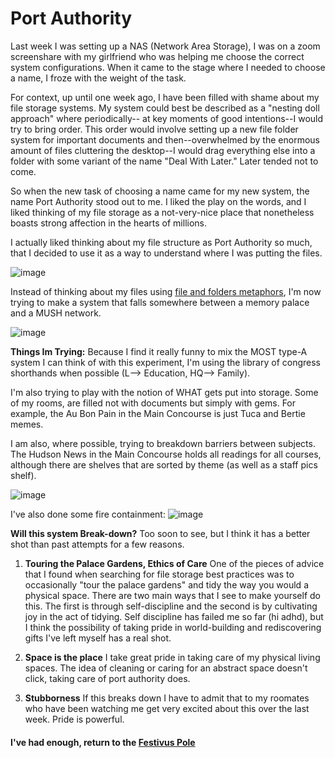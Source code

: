 # Port Authority

Last week I was setting up a NAS (Network Area Storage), I was on a zoom screenshare with my girlfriend who was helping me choose the correct system configurations. When it came to the stage where I needed to choose a name, I froze with the weight of the task. 

For context, up until one week ago, I have been filled with shame about my file storage systems. My system could best be described as a "nesting doll approach" where periodically-- at key moments of good intentions--I would try to bring order. This order would involve setting up a new file folder system for important documents and then--overwhelmed by the enormous amount of files cluttering the desktop--I would drag everything else into a folder with some variant of the name "Deal With Later." Later tended not to come. 

So when the new task of choosing a name came for my new system, the name Port Authority stood out to me. I liked the play on the words, and I liked thinking of my file storage as a not-very-nice place that nonetheless boasts strong affection in the hearts of millions. 

I actually liked thinking about my file structure as Port Authority so much, that I decided to use it as a way to understand where I was putting the files. 


![image](https://user-images.githubusercontent.com/34726888/152586037-8a71be36-23cc-416f-ab81-4a54673aec8b.png)


Instead of thinking about my files using [file and folders metaphors](https://github.com/SageGrey/exp-exp-exp/blob/main/zzzzz_cards/210_OfficeCultureMetaphors.md), I'm now trying to make a system that falls somewhere between a memory palace and a MUSH network. 


![image](https://user-images.githubusercontent.com/34726888/152586232-8da39d0b-9c3a-441b-aefe-61aac3d89d09.png)

**Things Im Trying:**
Because I find it really funny to mix the MOST type-A system I can think of with this experiment, I'm using the library of congress shorthands when possible (L--> Education, HQ--> Family). 

I'm also trying to play with the notion of WHAT gets put into storage. Some of my rooms, are filled not with documents but simply with gems. For example, the Au Bon Pain in the Main Concourse is just Tuca and Bertie memes. 

I am also, where possible, trying to breakdown barriers between subjects. The Hudson News in the Main Concourse holds all readings for all courses, although there are shelves that are sorted by theme (as well as a staff pics shelf).

![image](https://user-images.githubusercontent.com/34726888/152587215-60f537ef-4bb7-4ca9-9b6d-202aac88f3ca.png)


I've also done some fire containment: 
![image](https://user-images.githubusercontent.com/34726888/152587270-e9366ee3-7d20-4e3b-a65f-6ea31f73d441.png)



**Will this system Break-down?** 
Too soon to see, but I think it has a better shot than past attempts for a few reasons. 

1. **Touring the Palace Gardens, Ethics of Care** One of the pieces of advice that I found when searching for file storage best practices was to occasionally "tour the palace gardens" and tidy the way you would a physical space. There are two main ways that I see to make yourself do this. The first is through self-discipline and the second is by cultivating joy in the act of tidying. Self discipline has failed me so far (hi adhd), but I think the possibility of taking pride in world-building and rediscovering gifts I've left myself has a real shot. 

2. **Space is the place** I take great pride in taking care of my physical living spaces. The idea of cleaning or caring for an abstract space doesn't click, taking care of port authority does. 

3. **Stubborness** If this breaks down I have to admit that to my roomates who have been watching me get very excited about this over the last week. Pride is powerful. 

#### I've had enough, return to the [Festivus Pole](https://github.com/SageGrey/exp-exp-exp/blob/main/xxxxx_locations/5_livingRoom.md)
